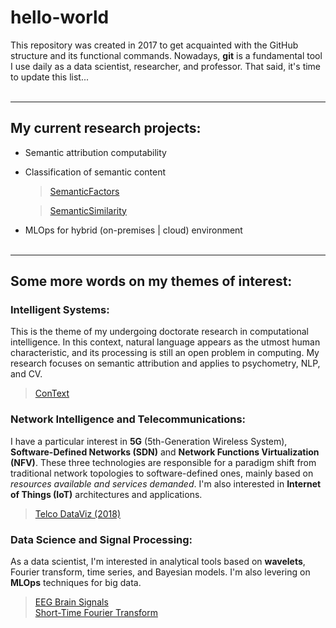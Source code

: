 # hello-world
This repository was created in 2017 to get acquainted with the GitHub structure and its functional commands. Nowadays, **git** is a fundamental tool I use daily as a data scientist, researcher, and professor. That said, it's time to update this list...
&nbsp;  
&nbsp;  

----
## My current research projects:
- Semantic attribution computability
- Classification of semantic content
  > [SemanticFactors](https://github.com/tbnsilveira/semantic_factors)

  > [SemanticSimilarity](https://github.com/tbnsilveira/semantic_similarity)
- MLOps for hybrid (on-premises | cloud) environment
&nbsp;  
&nbsp;  

----
## Some more words on my themes of interest:
### Intelligent Systems:
This is the theme of my undergoing doctorate research in computational intelligence. In this context, natural language appears as the utmost human characteristic, and its processing is still an open problem in computing. My research focuses on semantic attribution and applies to psychometry, NLP, and CV. 
  > [ConText](https://github.com/tbnsilveira/ConText)

### Network Intelligence and Telecommunications:
I have a particular interest in **5G** (5th-Generation Wireless System), **Software-Defined Networks (SDN)** and **Network Functions Virtualization (NFV)**. These three technologies are responsible for a paradigm shift from traditional network topologies to software-defined ones, mainly based on *resources available and services demanded*. I'm also interested in **Internet of Things (IoT)** architectures and applications.
  > [Telco DataViz (2018)](https://github.com/tbnsilveira/Telco_DataViz) 

### Data Science and Signal Processing:  
As a data scientist, I'm interested in analytical tools based on **wavelets**, Fourier transform, time series, and Bayesian models. I'm also levering on **MLOps** techniques for big data.
  > [EEG Brain Signals](https://github.com/tbnsilveira/BrainSignals/tree/master)  
  > [Short-Time Fourier Transform](https://github.com/tbnsilveira/STFT_analysis)

